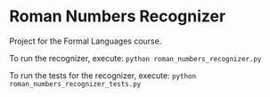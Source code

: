 # Roman Numbers Recognizer

Project for the Formal Languages course.

To run the recognizer, execute:
    `python roman_numbers_recognizer.py`

To run the tests for the recognizer, execute:
    `python roman_numbers_recognizer_tests.py`
